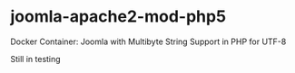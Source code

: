 # joomla-apache2-mod-php5
Docker Container: Joomla with Multibyte String Support in PHP for UTF-8 

Still in testing
